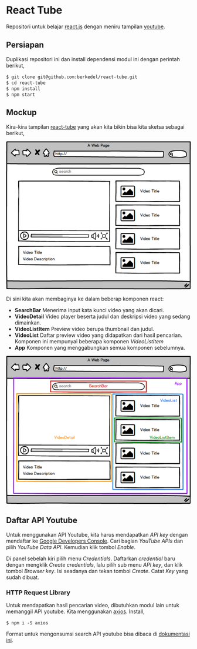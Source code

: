 # React Tube

Repositori untuk belajar [react.js](https://facebook.github.io/react/) dengan meniru tampilan [youtube](https://www.youtube.com/).

## Persiapan

Duplikasi repositori ini dan install dependensi modul ini dengan perintah berikut,

```
$ git clone git@github.com:berkedel/react-tube.git
$ cd react-tube
$ npm install
$ npm start
```

## Mockup

Kira-kira tampilan [react-tube](https://github.com/berkedel/react-tube) yang akan kita bikin bisa kita sketsa sebagai berikut,

![mockup react-tube](images/react_tube_mockup.png)

Di sini kita akan membaginya ke dalam beberap komponen react:

* **SearchBar**
Menerima input kata kunci video yang akan dicari.
* **VideoDetail**
Video player beserta judul dan deskripsi video yang sedang dimainkan.
* **VideoListItem**
Preview video berupa thumbnail dan judul.
* **VideoList**
Daftar preview video yang didapatkan dari hasil pencarian. Komponen ini mempunyai beberapa komponen *VideoListItem*
* **App**
Komponen yang menggabungkan semua komponen sebelumnya.


![react-tube components](images/react_tube_components.png)

## Daftar API Youtube

Untuk menggunakan API Youtube, kita harus mendapatkan *API key* dengan mendaftar ke [Google Developers Console](https://console.developers.google.com). Cari bagian *YouTube APIs* dan pilih *YouTube Data API*. Kemudian klik tombol *Enable*.

Di panel sebelah kiri pilih menu *Credentials*. Daftarkan *credential* baru dengan mengklik *Create credentials*, lalu pilih sub menu *API key*, dan klik tombol *Browser key*. Isi seadanya dan tekan tombol *Create*. Catat *Key* yang sudah dibuat.

### HTTP Request Library

Untuk mendapatkan hasil pencarian video, dibutuhkan modul lain untuk memanggil API youtube. Kita menggunakan [axios](https://github.com/mzabriskie/axios). Install,

```
$ npm i -S axios
```

Format untuk mengonsumsi search API youtube bisa dibaca di [dokumentasi ini](https://developers.google.com/youtube/v3/docs/search/list#request).
